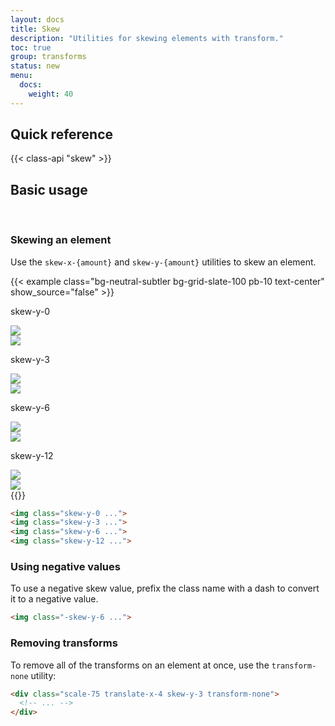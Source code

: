 ```yaml
---
layout: docs
title: Skew
description: "Utilities for skewing elements with transform."
toc: true
group: transforms
status: new
menu:
  docs:    
    weight: 40
---
```


## Quick reference

{{< class-api "skew" >}}

## Basic usage
​
### Skewing an element

Use the `skew-x-{amount}` and `skew-y-{amount}` utilities to skew an element.


{{< example class="bg-neutral-subtler bg-grid-slate-100 pb-10 text-center" show_source="false" >}}
<div class="d-flex flex-wrap gap-5 justify-content-around">
  <div class="d-flex flex-column align-items-center">
    <p class="text-body-tertiary fw-medium fs-sm mb-6 mb-lg-9">skew-y-0</p>
    <div class="position-relative">
      <div class="position-absolute">
        <img class="bd-w-24 bd-h-24 rounded opacity-25"
          src="https://images.unsplash.com/photo-1554629947-334ff61d85dc?ixid=MnwxMjA3fDB8MHxwaG90by1wYWdlfHx8fGVufDB8fHx8&ixlib=rb-1.2.1&auto=format&fit=crop&w=320&h=320&q=80" />
      </div>
      <div class="skew-y-0 z-10">
        <img class="bd-w-24 bd-h-24 rounded"
          src="https://images.unsplash.com/photo-1554629947-334ff61d85dc?ixid=MnwxMjA3fDB8MHxwaG90by1wYWdlfHx8fGVufDB8fHx8&ixlib=rb-1.2.1&auto=format&fit=crop&w=320&h=320&q=80" />
      </div>
    </div>
  </div>
  <div class="d-flex flex-column align-items-center">
    <p class="text-body-tertiary fw-medium fs-sm mb-6 mb-lg-9">skew-y-3</p>
    <div class="position-relative">
      <div class="position-absolute">
        <img class="bd-w-24 bd-h-24 rounded opacity-25"
          src="https://images.unsplash.com/photo-1554629947-334ff61d85dc?ixid=MnwxMjA3fDB8MHxwaG90by1wYWdlfHx8fGVufDB8fHx8&ixlib=rb-1.2.1&auto=format&fit=crop&w=320&h=320&q=80" />
      </div>
      <div class="skew-y-3 z-10 position-relative">
        <img class="bd-w-24 bd-h-24 rounded"
          src="https://images.unsplash.com/photo-1554629947-334ff61d85dc?ixid=MnwxMjA3fDB8MHxwaG90by1wYWdlfHx8fGVufDB8fHx8&ixlib=rb-1.2.1&auto=format&fit=crop&w=320&h=320&q=80" />
      </div>
    </div>
  </div>
  <div class="d-flex flex-column align-items-center">
    <p class="text-body-tertiary fw-medium fs-sm mb-6 mb-lg-9">skew-y-6</p>
    <div class="position-relative">
      <div class="position-absolute">
        <img class="bd-w-24 bd-h-24 rounded opacity-25"
          src="https://images.unsplash.com/photo-1554629947-334ff61d85dc?ixid=MnwxMjA3fDB8MHxwaG90by1wYWdlfHx8fGVufDB8fHx8&ixlib=rb-1.2.1&auto=format&fit=crop&w=320&h=320&q=80" />
      </div>
      <div class="skew-y-6 z-10 position-relative">
        <img class="bd-w-24 bd-h-24 rounded"
          src="https://images.unsplash.com/photo-1554629947-334ff61d85dc?ixid=MnwxMjA3fDB8MHxwaG90by1wYWdlfHx8fGVufDB8fHx8&ixlib=rb-1.2.1&auto=format&fit=crop&w=320&h=320&q=80" />
      </div>
    </div>
  </div>
  <div class="d-flex flex-column align-items-center">
    <p class="text-body-tertiary fw-medium fs-sm mb-6 mb-lg-9">skew-y-12</p>
    <div class="position-relative">
      <div class="position-absolute">
        <img class="bd-w-24 bd-h-24 rounded opacity-25"
          src="https://images.unsplash.com/photo-1554629947-334ff61d85dc?ixid=MnwxMjA3fDB8MHxwaG90by1wYWdlfHx8fGVufDB8fHx8&ixlib=rb-1.2.1&auto=format&fit=crop&w=320&h=320&q=80" />
      </div>
      <div class="skew-y-12 z-10 position-relative">
        <img class="bd-w-24 bd-h-24 rounded"
          src="https://images.unsplash.com/photo-1554629947-334ff61d85dc?ixid=MnwxMjA3fDB8MHxwaG90by1wYWdlfHx8fGVufDB8fHx8&ixlib=rb-1.2.1&auto=format&fit=crop&w=320&h=320&q=80" />
      </div>
    </div>
  </div>
</div>
{{</ example >}}

```html
<img class="skew-y-0 ...">
<img class="skew-y-3 ...">
<img class="skew-y-6 ...">
<img class="skew-y-12 ...">
```

### Using negative values

To use a negative skew value, prefix the class name with a dash to convert it to a negative value.

```html
<img class="-skew-y-6 ...">
```

### Removing transforms

To remove all of the transforms on an element at once, use the `transform-none` utility:

```html
<div class="scale-75 translate-x-4 skew-y-3 transform-none">
  <!-- ... -->
</div>
```
